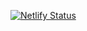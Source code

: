 [![Netlify Status](https://api.netlify.com/api/v1/badges/116f252e-8d99-413c-a0f8-8d798ed50237/deploy-status)](https://app.netlify.com/sites/lucid-noyce-c8489f/deploys)